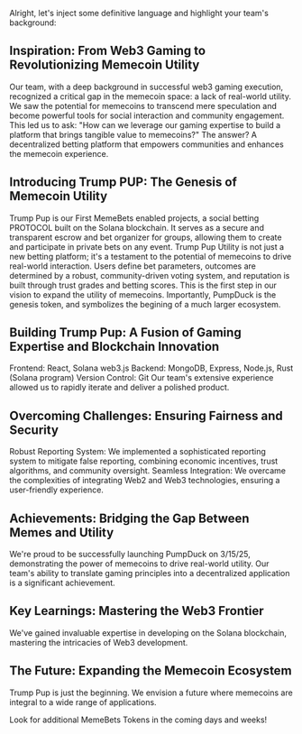 Alright, let's inject some definitive language and highlight your team's background:

## Inspiration: From Web3 Gaming to Revolutionizing Memecoin Utility

Our team, with a deep background in successful web3 gaming execution, recognized a critical gap in the memecoin space: a lack of real-world utility. We saw the potential for memecoins to transcend mere speculation and become powerful tools for social interaction and community engagement. This led us to ask: "How can we leverage our gaming expertise to build a platform that brings tangible value to memecoins?" The answer? A decentralized betting platform that empowers communities and enhances the memecoin experience.

## Introducing Trump PUP: The Genesis of Memecoin Utility

Trump Pup is our First MemeBets enabled projects, a social betting PROTOCOL built on the Solana blockchain. It serves as a secure and transparent escrow and bet organizer for groups, allowing them to create and participate in private bets on any event. Trump Pup Utility is not just a new betting platform; it's a testament to the potential of memecoins to drive real-world interaction. Users define bet parameters, outcomes are determined by a robust, community-driven voting system, and reputation is built through trust grades and betting scores. This is the first step in our vision to expand the utility of memecoins. Importantly, PumpDuck is the genesis token, and symbolizes the begining of a much larger ecosystem.

## Building Trump Pup: A Fusion of Gaming Expertise and Blockchain Innovation

Frontend: React, Solana web3.js
Backend: MongoDB, Express, Node.js, Rust (Solana program)
Version Control: Git
Our team's extensive experience  allowed us to rapidly iterate and deliver a polished product.

## Overcoming Challenges: Ensuring Fairness and Security

Robust Reporting System: We implemented a sophisticated reporting system to mitigate false reporting, combining economic incentives, trust algorithms, and community oversight.
Seamless Integration: We overcame the complexities of integrating Web2 and Web3 technologies, ensuring a user-friendly experience.
## Achievements: Bridging the Gap Between Memes and Utility

We're proud to be successfully launching PumpDuck on 3/15/25, demonstrating the power of memecoins to drive real-world utility. Our team's ability to translate gaming principles into a decentralized application is a significant achievement.

## Key Learnings: Mastering the Web3 Frontier

We've gained invaluable expertise in developing on the Solana blockchain, mastering the intricacies of Web3 development.

## The Future: Expanding the Memecoin Ecosystem

Trump Pup is just the beginning. We envision a future where memecoins are integral to a wide range of applications.

Look for additional MemeBets Tokens in the coming days and weeks!



